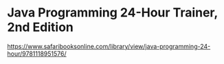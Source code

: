 # Java Programming 24-Hour Trainer, 2nd Edition

https://www.safaribooksonline.com/library/view/java-programming-24-hour/9781118951576/
